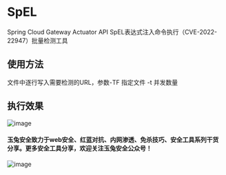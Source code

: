 # SpEL
Spring Cloud Gateway Actuator API SpEL表达式注入命令执行（CVE-2022-22947）批量检测工具
## 使用方法
文件中逐行写入需要检测的URL，参数-TF 指定文件 -t 并发数量
## 执行效果
![image](https://user-images.githubusercontent.com/41934714/157003376-4a4c7c88-3b26-4e30-95d4-0778dbb83c20.png)
#### 玉兔安全致力于web安全、红蓝对抗、内网渗透、免杀技巧、安全工具系列干货分享。更多安全工具分享，欢迎关注玉兔安全公众号！
![image](https://user-images.githubusercontent.com/41934714/157003667-2745fd4b-950f-4b1f-8c9f-28b30e46c9b3.png)
